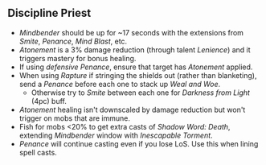 ## Discipline Priest
- _Mindbender_ should be up for ~17 seconds with the extensions from _Smite_, _Penance_, _Mind Blast_, etc.
- _Atonement_ is a 3% damage reduction (through talent _Lenience_) and it triggers mastery for bonus healing.
- If using _defensive Penance_, ensure that target has _Atonement_ applied.
- When using _Rapture_ if stringing the shields out (rather than blanketing), send a _Penance_ before each one to stack up _Weal and Woe_.
	- Otherwise try to _Smite_ between each one for _Darkness from Light_ (4pc) buff.
- _Atonement_ healing isn't downscaled by damage reduction but won't trigger on mobs that are immune.
- Fish for mobs <20% to get extra casts of _Shadow Word: Death_, extending _Mindbender_ window with _Inescapable Torment_.
- _Penance_ will continue casting even if you lose LoS. Use this when lining spell casts.
